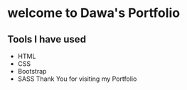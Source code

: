 # welcome to Dawa's Portfolio

## Tools I have used

 - HTML
 - CSS
 - Bootstrap
 - SASS
Thank You for visiting my Portfolio
